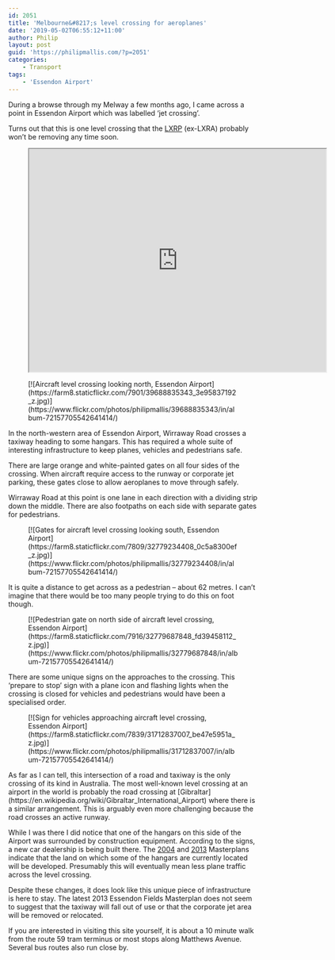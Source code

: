 ```yaml
---
id: 2051
title: 'Melbourne&#8217;s level crossing for aeroplanes'
date: '2019-05-02T06:55:12+11:00'
author: Philip
layout: post
guid: 'https://philipmallis.com/?p=2051'
categories:
    - Transport
tags:
    - 'Essendon Airport'
---
```


During a browse through my Melway a few months ago, I came across a point in Essendon Airport which was labelled ‘jet crossing’.

Turns out that this is one level crossing that the [LXRP](http://levelcrossings.vic.gov.au) (ex-LXRA) probably won’t be removing any time soon.

<figure><iframe allowfullscreen="" height="450" loading="lazy" src="https://www.google.com/maps/embed?pb=!1m14!1m12!1m3!1d635.4790309112316!2d144.89573347380212!3d-37.721248737202906!2m3!1f0!2f0!3f0!3m2!1i1024!2i768!4f13.1!5e1!3m2!1sen!2sau!4v1546767534783" width="600"></iframe></figure><figure class="wp-block-image">[![Aircraft level crossing looking north, Essendon Airport](https://farm8.staticflickr.com/7901/39688835343_3e95837192_z.jpg)](https://www.flickr.com/photos/philipmallis/39688835343/in/album-72157705542641414/)</figure>In the north-western area of Essendon Airport, Wirraway Road crosses a taxiway heading to some hangars. This has required a whole suite of interesting infrastructure to keep planes, vehicles and pedestrians safe.

There are large orange and white-painted gates on all four sides of the crossing. When aircraft require access to the runway or corporate jet parking, these gates close to allow aeroplanes to move through safely.

Wirraway Road at this point is one lane in each direction with a dividing strip down the middle. There are also footpaths on each side with separate gates for pedestrians.

<figure class="wp-block-image">[![Gates for aircraft level crossing looking south, Essendon Airport](https://farm8.staticflickr.com/7809/32779234408_0c5a8300ef_z.jpg)](https://www.flickr.com/photos/philipmallis/32779234408/in/album-72157705542641414/)</figure>It is quite a distance to get across as a pedestrian – about 62 metres. I can’t imagine that there would be too many people trying to do this on foot though.

<figure class="wp-block-image">[![Pedestrian gate on north side of aircraft level crossing, Essendon Airport](https://farm8.staticflickr.com/7916/32779687848_fd39458112_z.jpg)](https://www.flickr.com/photos/philipmallis/32779687848/in/album-72157705542641414/)</figure>There are some unique signs on the approaches to the crossing. This ‘prepare to stop’ sign with a plane icon and flashing lights when the crossing is closed for vehicles and pedestrians would have been a specialised order.

<figure class="wp-block-image">[![Sign for vehicles approaching aircraft level crossing, Essendon Airport](https://farm8.staticflickr.com/7839/31712837007_be47e5951a_z.jpg)](https://www.flickr.com/photos/philipmallis/31712837007/in/album-72157705542641414/)</figure>As far as I can tell, this intersection of a road and taxiway is the only crossing of its kind in Australia. The most well-known level crossing at an airport in the world is probably the road crossing at [Gibraltar](https://en.wikipedia.org/wiki/Gibraltar_International_Airport) where there is a similar arrangement. This is arguably even more challenging because the road crosses an active runway.

While I was there I did notice that one of the hangars on this side of the Airport was surrounded by construction equipment. According to the signs, a new car dealership is being built there. The [2004](https://www.blp.com.au/portfolio/essendonfields/) and [2013](https://www.ef.com.au/media-centre/news/essendon-airports-2013-master-plan-approved) Masterplans indicate that the land on which some of the hangars are currently located will be developed. Presumably this will eventually mean less plane traffic across the level crossing.

Despite these changes, it does look like this unique piece of infrastructure is here to stay. The latest 2013 Essendon Fields Masterplan does not seem to suggest that the taxiway will fall out of use or that the corporate jet area will be removed or relocated.

If you are interested in visiting this site yourself, it is about a 10 minute walk from the route 59 tram terminus or most stops along Matthews Avenue. Several bus routes also run close by.
